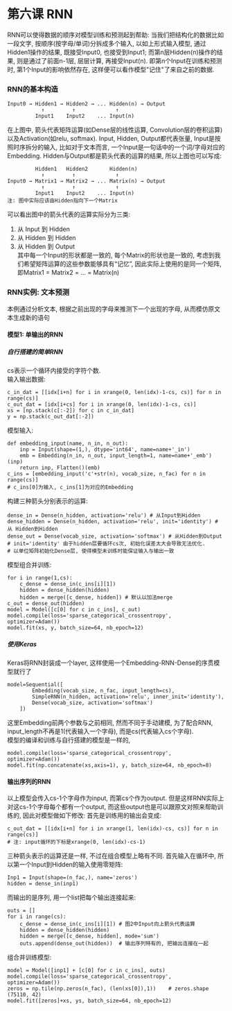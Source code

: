 # 第六课 RNN

RNN可以使得数据的顺序对模型训练和预测起到帮助: 当我们把结构化的数据比如一段文字, 按顺序(按字母/单词)分拆成多个输入, 以如上形式输入模型, 通过Hidden1操作的结果, 既接受Input0, 也接受到Input1; 而第n层Hidden(n)操作的结果, 则是通过了前面n-1层, 层层计算, 再接受Input(n). 即第n个Input在训练和预测时, 第1个Input的影响依然存在, 这样便可以看作模型"记住"了来自之前的数据.

### RNN的基本构造
```
Input0 → Hidden1 → Hidden2 → ... Hidden(n) → Output
           ↑         ↑             ↑
         Input1    Input2    ... Input(n)
```
在上图中, 箭头代表矩阵运算(如Dense层的线性运算, Convolution层的卷积运算)以及Activation(如relu, softmax). Input, Hidden, Output都代表张量, Input是按照时序拆分的输入, 比如对于文本而言, 一个Input是一句话中的一个词/字母对应的Embedding. Hidden与Output都是箭头代表的运算的结果, 所以上图也可以写成:  
```
         Hidden1   Hidden2       Hidden(n)
           ↑         ↑             ↑         
Input0 → Matrix1 → Matrix2 → ... Matrix(n) → Output
           ↑         ↑             ↑
         Input1    Input2    ... Input(n)
注: 图中实际应该由Hidden指向下一个Matrix
```
可以看出图中的箭头代表的运算实际分为三类:  
1. 从 Input  到 Hidden  
2. 从 Hidden 到 Hidden  
3. 从 Hidden 到 Output  
其中每一个Input的形状都是一致的, 每个Matrix的形状也是一致的, 考虑到我们希望矩阵运算的这些参数能够具有“记忆”, 因此实际上使用的是同一个矩阵, 即Matrix1 = Matrix2 = ... = Matrix(n)



### RNN实例: 文本预测
本例通过分析文本, 根据之前出现的字母来推测下一个出现的字母, 从而模仿原文本生成新的语句

#### 模型1: 单输出的RNN
##### 自行搭建的简单RNN
cs表示一个循环内接受的字符个数.  
输入输出数据:
```
c_in_dat = [[idx[i+n] for i in xrange(0, len(idx)-1-cs, cs)] for n in range(cs)]
c_out_dat = [idx[i+cs] for i in xrange(0, len(idx)-1-cs, cs)]
xs = [np.stack(c[:-2]) for c in c_in_dat]
y = np.stack(c_out_dat[:-2])
```
模型输入:
```
def embedding_input(name, n_in, n_out):
    inp = Input(shape=(1,), dtype='int64', name=name+'_in')
    emb = Embedding(n_in, n_out, input_length=1, name=name+'_emb')(inp)
    return inp, Flatten()(emb)
c_ins = [embedding_input('c'+str(n), vocab_size, n_fac) for n in range(cs)]
# c_ins[0]为输入, c_ins[1]为对应的Embedding
```
构建三种箭头分别表示的运算:
```
dense_in = Dense(n_hidden, activation='relu') # 从Input到Hidden
dense_hidden = Dense(n_hidden, activation='relu', init='identity') # 从 Hidden到Hidden
dense_out = Dense(vocab_size, activation='softmax') # 从Hidden到Output
# init='identity' 由于hidden层要循环cs次, 初始化误差太大会导致无法优化. 
# 以单位矩阵初始化Dense层, 使得模型未训练时能保证输入与输出一致
```
模型组合并训练:
```
for i in range(1,cs):
    c_dense = dense_in(c_ins[i][1])
    hidden = dense_hidden(hidden)
    hidden = merge([c_dense, hidden]) # 默认以加法merge
c_out = dense_out(hidden)
model = Model([c[0] for c in c_ins], c_out)
model.compile(loss='sparse_categorical_crossentropy', optimizer=Adam())
model.fit(xs, y, batch_size=64, nb_epoch=12)
```
##### 使用Keras
Keras将RNN封装成一个layer, 这样使用一个Embedding-RNN-Dense的序贯模型就行了
```
model=Sequential([
        Embedding(vocab_size, n_fac, input_length=cs),
        SimpleRNN(n_hidden, activation='relu', inner_init='identity'),
        Dense(vocab_size, activation='softmax')
    ])
```
这里Embedding前两个参数与之前相同, 然而不同于手动建模, 为了配合RNN, input_length不再是1(代表输入一个字母), 而是cs(代表输入cs个字母).  
模型的编译和训练与自行搭建的模型是一样的, 
```
model.compile(loss='sparse_categorical_crossentropy', optimizer=Adam())
model.fit(np.concatenate(xs,axis=1), y, batch_size=64, nb_epoch=8)
```

#### 输出序列的RNN
以上模型会传入cs-1个字母作为input, 而第cs个作为output. 但是这样RNN实际上对这cs-1个字母每个都有一个output, 而这些output也是可以跟原文对照来帮助训练的, 因此对模型做如下修改:
首先是训练用的输出会变成:
```
c_out_dat = [[idx[i+n] for i in xrange(1, len(idx)-cs, cs)] for n in range(cs)]
# 注: input循环的下标是xrange(0, len(idx)-cs-1)
```
三种箭头表示的运算还是一样, 不过在组合模型上略有不同. 首先输入在循环中, 所以第一个Input到Hidden的输入使用零矩阵:
```
Inp1 = Input(shape=(n_fac,), name='zeros')
hidden = dense_in(inp1)
```
而输出的是序列, 用一个list把每个输出连接起来:
```
outs = []
for i in range(cs):
    c_dense = dense_in(c_ins[i][1]) # 图2中Input向上箭头代表运算
    hidden = dense_hidden(hidden)
    hidden = merge([c_dense, hidden], mode='sum')
    outs.append(dense_out(hidden))  # 输出序列特有的, 把输出连接在一起
```
组合并训练模型:
```
model = Model([inp1] + [c[0] for c in c_ins], outs)
model.compile(loss='sparse_categorical_crossentropy', optimizer=Adam())
zeros = np.tile(np.zeros(n_fac), (len(xs[0]),1))    # zeros.shape (75110, 42)
model.fit([zeros]+xs, ys, batch_size=64, nb_epoch=12)
```
